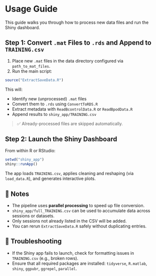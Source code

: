# Usage Guide

This guide walks you through how to process new data files and run the Shiny dashboard.


## Step 1: Convert `.mat` Files to `.rds` and Append to `TRAINING.csv`

1. Place new `.mat` files in the data directory configured via `path_to_mat_files`.
2. Run the main script:

```r
source("ExtractSaveData.R")
```

This will:

* Identify new (unprocessed) `.mat` files
* Convert them to `.rds` using `ConvertToRDS.R`
* Extract metadata with `ReadBcontrolData.R` or `ReadBpodData.R`
* Append results to `shiny_app/TRAINING.csv`

> ✅ Already-processed files are skipped automatically.


## Step 2: Launch the Shiny Dashboard

From within R or RStudio:

```r
setwd("shiny_app")
shiny::runApp()
```

The app loads `TRAINING.csv`, applies cleaning and reshaping (via `load_data.R`), and generates interactive plots.


## 🧼 Notes

* The pipeline uses **parallel processing** to speed up file conversion.
* `shiny_app/full_TRAINING.csv` can be used to accumulate data across sessions or datasets.
* Only sessions not already listed in the CSV will be added.
* You can rerun `ExtractSaveData.R` safely without duplicating entries.


## 🔧 Troubleshooting

* If the Shiny app fails to launch, check for formatting issues in `TRAINING.csv` (e.g., broken rows).
* Ensure that all required packages are installed: `tidyverse`, `R.matlab`, `shiny`, `ggpubr`, `ggrepel`, `parallel`.
